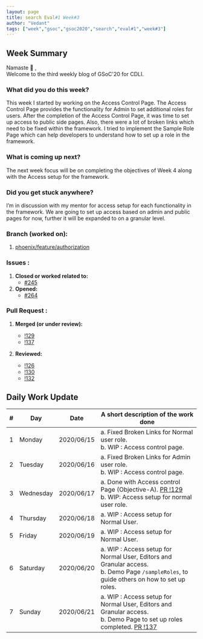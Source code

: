 ```yaml
---
layout: page
title: search Eval#1 Week#3 
author: "Vedant"
tags: ["week","gsoc","gsoc2020","search","eval#1","week#3"]
---
```


## Week Summary

Namaste 🙏 ,    
Welcome to the third weekly blog of GSoC'20 for CDLI. 

### What did you do this week?

This week I started by working on the Access Control Page. The Access Control Page provides the functionality for Admin to set additional roles for users. After the completion of the Access Control Page, it was time to set up access to public side pages. Also, there were a lot of broken links which need to be fixed within the framework. I tried to implement the Sample Role Page which can help developers to understand how to set up a role in the framework.

### What is coming up next?

The next week focus will be on completing the objectives of Week 4 along with the Access setup for the framework.

### Did you get stuck anywhere?

I’m in discussion with my mentor for access setup for each functionality in the framework. We are going to set up access based on admin and public pages for now, further it will be expanded to on a granular level.

### Branch (worked on):  
1. [phoenix/feature/authorization](https://gitlab.com/cdli/framework/-/tree/phoenix/feature/authorization) 

### Issues : 
1. **Closed or worked related to:**
    - [#245](https://gitlab.com/cdli/framework/-/issues/245)
2. **Opened:** 
    - [#264](https://gitlab.com/cdli/framework/-/issues/264) 

### Pull Request : 
1. **Merged (or under review):**
    - [!129](https://gitlab.com/cdli/framework/-/merge_requests/129)
    - [!137](https://gitlab.com/cdli/framework/-/merge_requests/137) 

2. **Reviewed:**
    - [!126](https://gitlab.com/cdli/framework/-/merge_requests/126)
    - [!130](https://gitlab.com/cdli/framework/-/merge_requests/130)
    - [!132](https://gitlab.com/cdli/framework/-/merge_requests/132)   


## Daily Work Update

|\#|Day|Date|A short description of the work done|  
|---	|---	|---	|---	|  
|1   	| Monday 	|   2020/06/15	| a. Fixed Broken Links for Normal user role. <br> b. WIP : Access control page.	|  
|2   	| Tuesday  	|   2020/06/16	| a. Fixed Broken Links for Admin user role. <br> b. WIP : Access control page.	|  
|3   	| Wednesday  	|  2020/06/17 	| a. Done with Access control Page (Objective-A). [PR !129](https://gitlab.com/cdli/framework/-/merge_requests/129) <br> b. WIP: Access setup for normal user role. 	|  
|4   	| Thursday  	|   2020/06/18	|  a. WIP : Access setup for Normal User. 	|  
|5   	| Friday  	|   2020/06/19	|  a. WIP : Access setup for Normal User. 	|  
|6   	| Saturday  	|   2020/06/20	|  a. WIP : Access setup for Normal User, Editors and Granular access. <br>	b. Demo Page `/sampleRoles`, to guide others on how to set up roles. |  
|7   	| Sunday  	|   2020/06/21	| a. WIP : Access setup for Normal User, Editors and Granular access. <br>	b. Demo Page to set up roles completed. [PR !137](https://gitlab.com/cdli/framework/-/merge_requests/137)|  
